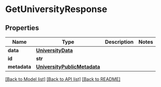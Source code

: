 # GetUniversityResponse


## Properties
Name | Type | Description | Notes
------------ | ------------- | ------------- | -------------
**data** | [**UniversityData**](UniversityData.md) |  | 
**id** | **str** |  | 
**metadata** | [**UniversityPublicMetadata**](UniversityPublicMetadata.md) |  | 

[[Back to Model list]](../README.md#documentation-for-models) [[Back to API list]](../README.md#documentation-for-api-endpoints) [[Back to README]](../README.md)


